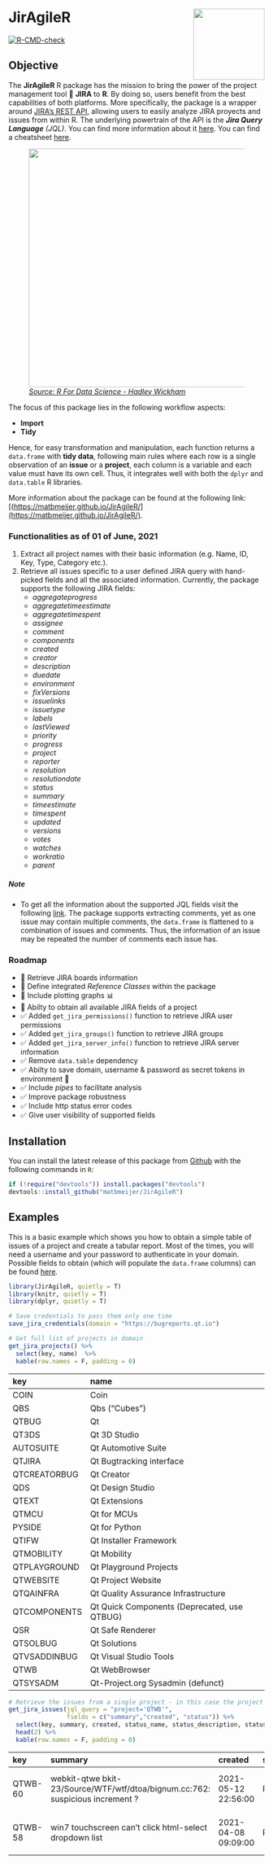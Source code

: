 
# JirAgileR<img src="man/figures/logo.png" align="right" height=140/>

<!-- badges: start -->

[![R-CMD-check](https://github.com/matbmeijer/JirAgileR/workflows/R-CMD-check/badge.svg)](https://github.com/matbmeijer/JirAgileR/actions)
<!-- badges: end -->

## Objective

The **JirAgileR** R package has the mission to bring the power of the
project management tool 🔧 **JIRA** to **R**. By doing so, users benefit
from the best capabilities of both platforms. More specifically, the
package is a wrapper around [JIRA’s REST
API](https://developer.atlassian.com/server/jira/platform/rest-apis/),
allowing users to easily analyze JIRA proyects and issues from within R.
The underlying powertrain of the API is the ***Jira Query Language**
(JQL)*. You can find more information about it
[here](https://confluence.atlassian.com/jiracore/blog/2015/07/search-jira-like-a-boss-with-jql).
You can find a cheatsheet
[here](https://3kllhk1ibq34qk6sp3bhtox1-wpengine.netdna-ssl.com/wp-content/uploads/2017/12/atlassian-jql-cheat-sheet-2.pdf).

<figure>
<img src="man/figures/process.png" style="width:469px;height=184px">
<figcaption>
<a href="https://r4ds.had.co.nz/"><i>Source: R For Data Science - Hadley
Wickham</i></a>
</figcaption>
</figure>

The focus of this package lies in the following workflow aspects:

-   **Import**
-   **Tidy**

Hence, for easy transformation and manipulation, each function returns a
`data.frame` with **tidy data**, following main rules where each row is
a single observation of an **issue** or a **project**, each column is a
variable and each value must have its own cell. Thus, it integrates well
with both the `dplyr` and `data.table` R libraries.

More information about the package can be found at the following link:
[(https://matbmeijer.github.io/JirAgileR/](https://matbmeijer.github.io/JirAgileR/).

### Functionalities as of 01 of June, 2021

1.  Extract all project names with their basic information (e.g. Name,
    ID, Key, Type, Category etc.).
2.  Retrieve all issues specific to a user defined JIRA query with
    hand-picked fields and all the associated information. Currently,
    the package supports the following JIRA fields:
    -   *aggregateprogress*
    -   *aggregatetimeestimate*
    -   *aggregatetimespent*
    -   *assignee*
    -   *comment*
    -   *components*
    -   *created*
    -   *creator*
    -   *description*
    -   *duedate*
    -   *environment*
    -   *fixVersions*
    -   *issuelinks*
    -   *issuetype*
    -   *labels*
    -   *lastViewed*
    -   *priority*
    -   *progress*
    -   *project*
    -   *reporter*
    -   *resolution*
    -   *resolutiondate*
    -   *status*
    -   *summary*
    -   *timeestimate*
    -   *timespent*
    -   *updated*
    -   *versions*
    -   *votes*
    -   *watches*
    -   *workratio*
    -   *parent*

##### Note

-   To get all the information about the supported JQL fields visit the
    following
    [link](https://support.atlassian.com/jira-service-desk-cloud/docs/advanced-search-reference-jql-fields/).
    The package supports extracting comments, yet as one issue may
    contain multiple comments, the `data.frame` is flattened to a
    combination of issues and comments. Thus, the information of an
    issue may be repeated the number of comments each issue has.

### Roadmap

-   🔲 Retrieve JIRA boards information
-   🔲 Define integrated *Reference Classes* within the package
-   🔲 Include plotting graphs 📊
-   🔲 Abilty to obtain all available JIRA fields of a project
-   ✅ Added `get_jira_permissions()` function to retrieve JIRA user
    permissions
-   ✅ Added `get_jira_groups()` function to retrieve JIRA groups
-   ✅ Added `get_jira_server_info()` function to retrieve JIRA server
    information
-   ✅ Remove `data.table` dependency
-   ✅ Abilty to save domain, username & password as secret tokens in
    environment 🔐
-   ✅ Include *pipes* to facilitate analysis
-   ✅ Improve package robustness
-   ✅ Include http status error codes
-   ✅ Give user visibility of supported fields

## Installation

You can install the latest release of this package from
[Github](https://github.com/matbmeijer/JirAgileR) with the following
commands in `R`:

``` r
if (!require("devtools")) install.packages("devtools")
devtools::install_github("matbmeijer/JirAgileR")
```

## Examples

This is a basic example which shows you how to obtain a simple table of
issues of a project and create a tabular report. Most of the times, you
will need a username and your password to authenticate in your domain.
Possible fields to obtain (which will populate the `data.frame` columns)
can be found
[here](https://support.atlassian.com/jira-service-desk-cloud/docs/advanced-search-reference-jql-fields/).

``` r
library(JirAgileR, quietly = T)
library(knitr, quietly = T)
library(dplyr, quietly = T)

# Save credentials to pass them only one time
save_jira_credentials(domain = "https://bugreports.qt.io")

# Get full list of projects in domain
get_jira_projects() %>% 
  select(key, name)  %>% 
  kable(row.names = F, padding = 0)
```

| key          | name                                        |
|:-------------|:--------------------------------------------|
| COIN         | Coin                                        |
| QBS          | Qbs (“Cubes”)                               |
| QTBUG        | Qt                                          |
| QT3DS        | Qt 3D Studio                                |
| AUTOSUITE    | Qt Automotive Suite                         |
| QTJIRA       | Qt Bugtracking interface                    |
| QTCREATORBUG | Qt Creator                                  |
| QDS          | Qt Design Studio                            |
| QTEXT        | Qt Extensions                               |
| QTMCU        | Qt for MCUs                                 |
| PYSIDE       | Qt for Python                               |
| QTIFW        | Qt Installer Framework                      |
| QTMOBILITY   | Qt Mobility                                 |
| QTPLAYGROUND | Qt Playground Projects                      |
| QTWEBSITE    | Qt Project Website                          |
| QTQAINFRA    | Qt Quality Assurance Infrastructure         |
| QTCOMPONENTS | Qt Quick Components (Deprecated, use QTBUG) |
| QSR          | Qt Safe Renderer                            |
| QTSOLBUG     | Qt Solutions                                |
| QTVSADDINBUG | Qt Visual Studio Tools                      |
| QTWB         | Qt WebBrowser                               |
| QTSYSADM     | Qt-Project.org Sysadmin (defunct)           |

``` r
# Retrieve the issues from a single project - in this case the project QTWB from bugreports.qt.io. See documentation to define which fields to see
get_jira_issues(jql_query = "project='QTWB'",
                fields = c("summary","created", "status")) %>% 
  select(key, summary, created, status_name, status_description, status_statuscategory_name) %>%
  head(2) %>%
  kable(row.names = F, padding = 0)
```

| key     | summary                                                                       | created             | status\_name | status\_description                                                 | status\_statuscategory\_name |
|:--------|:------------------------------------------------------------------------------|:--------------------|:-------------|:--------------------------------------------------------------------|:-----------------------------|
| QTWB-60 | webkit-qtwe bkit-23/Source/WTF/wtf/dtoa/bignum.cc:762: suspicious increment ? | 2021-05-12 22:56:00 | Reported     | The issue has been reported, but no validation has been done on it. | To Do                        |
| QTWB-58 | win7 touchscreen can’t click html-select dropdown list                        | 2021-04-08 09:09:00 | Reported     | The issue has been reported, but no validation has been done on it. | To Do                        |
